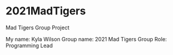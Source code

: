 # 2021MadTigers
Mad Tigers Group Project

My name: Kyla Wilson
Group name: 2021 Mad Tigers 
Group Role: Programming Lead

